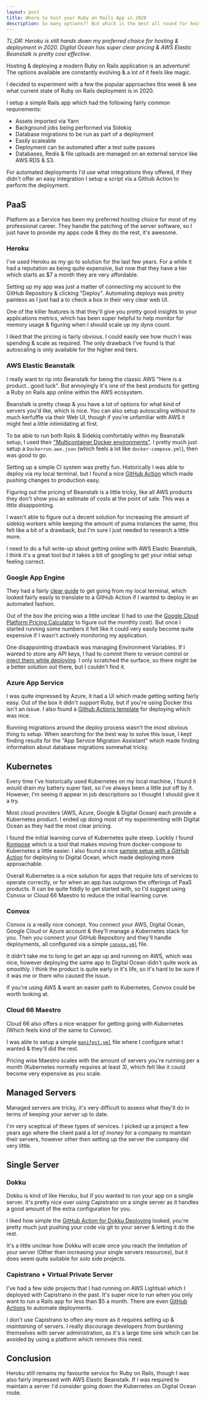 ```yaml
---
layout: post
title: Where to host your Ruby on Rails App in 2020
description: So many options?! But which is the best all round for hosting & ease of deployment?
---
```


_TL;DR: Heroku is still hands down my preferred choice for hosting & deployment in 2020. Digital Ocean has super clear pricing & AWS Elastic Beanstalk is pretty cost effective._

Hosting & deploying a modern Ruby on Rails application is an adventure! The options available are constantly evolving & a lot of it feels like magic.

I decided to experiment with a few the popular approaches this week & see what current state of Ruby on Rails deployment is in 2020.

I setup a simple Rails app which had the following fairly common requirements:

* Assets imported via Yarn
* Background jobs being performed via Sidekiq
* Database migrations to be run as part of a deployment
* Easily scaleable
* Deployment can be automated after a test suite passes
* Databases, Redis & file uploads are managed on an external service like AWS RDS & S3.

For automated deployments I'd use what integrations they offered, if they didn't offer an easy integration I setup a script via a Github Action to perform the deployment.

## PaaS

Platform as a Service has been my preferred hosting choice for most of my professional career. They handle the patching of the server software, so I just have to provide my apps code & they do the rest, it's awesome.

### Heroku

I've used Heroku as my go to solution for the last few years. For a while it had a reputation as being quite expensive, but now that they have a tier which starts as $7 a month they are very affordable.

Setting up my app was just a matter of connecting my account to the GitHub Repository & clicking "Deploy". Automating deploys was pretty painless as I just had a to check a box in their very clear web UI.

One of the killer features is that they'll give you pretty good insights to your applications metrics, which has been super helpful to help monitor for memory usage & figuring when I should scale up my dyno count.

I liked that the pricing is fairly obvious. I could easily see how much I was spending & scale as required. The only drawback I've found is that autoscaling is only available for the higher end tiers.

### AWS Elastic Beanstalk

I really want to rip into Beanstalk for being the classic AWS "Here is a product...good luck". But annoyingly it's one of the best products for getting a Ruby on Rails app online within the AWS ecosystem.

Beanstalk is pretty cheap & you have a lot of options for what kind of servers you'd like, which is nice. You can also setup autoscaling without to much kerfuffle via their Web UI, though if you're unfamiliar with AWS it might feel a little intimidating at first.

To be able to run both Rails & Sidekiq comfortably within my Beanstalk setup, I used their ["Multicontainer Docker environments"](https://docs.aws.amazon.com/elasticbeanstalk/latest/dg/create_deploy_docker_ecs.html). I pretty much just setup a `Dockerrun.aws.json` (which feels a lot like `docker-compose.yml`), then was good to go.

Setting up a simple CI system was pretty fun. Historically I was able to deploy via my local terminal, but I found a nice [GitHub Action](https://github.com/marketplace/actions/beanstalk-deploy) which made pushing changes to production easy.

Figuring out the pricing of Beanstalk is a little tricky, like all AWS products they don't show you an estimate of costs at the point of sale. This was a little disappointing.

I wasn't able to figure out a decent solution for increasing the amount of sidekiq workers while keeping the amount of puma instances the same, this felt like a bit of a drawback, but I'm sure I just needed to research a little more.

I need to do a full write-up about getting online with AWS Elastic Beanstalk, I think it's a great tool but it takes a bit of googling to get your initial setup feeling correct.

### Google App Engine

They had a fairly [clear guide](https://cloud.google.com/ruby/rails/using-cloudsql-postgres) to get going from my local terminal, which looked fairly easily to translate to a GitHub Action if I wanted to deploy in an automated fashion.

Out of the box the pricing was a little unclear (I had to use the [Google Cloud Platform Pricing Calculator](https://cloud.google.com/products/calculator/) to figure out the monthly cost). But once I started running some numbers it felt like it could very easily become quite expensive if I wasn't actively monitoring my application.

One disappointing drawback was managing Environment Variables. If I wanted to store any API keys, I had to commit them to version control or [inject them while deploying](https://dev.to/mungell/google-cloud-app-engine-environment-variables-5990). I only scratched the surface, so there might be a better solution out there, but I couldn't find it.

### Azure App Service

I was quite impressed by Azure, it had a UI which made getting setting fairly easy. Out of the box it didn't support Ruby, but if you're using Docker this isn't an issue. I also found a [Github Actions template](https://github.com/Azure/actions-workflow-samples/blob/master/AppService/docker-webapp-container-on-azure.yml) for deploying which was nice.

Running migrations around the deploy process wasn't the most obvious thing to setup. When searching for the best way to solve this issue, I kept finding results for the "App Service Migration Assistant" which made finding information about database migrations somewhat tricky.

## Kubernetes

Every time I've historically used Kubernetes on my local machine, I found it would drain my battery super fast, so I've always been a little put off by it. However, I'm seeing it appear in job descriptions so I thought I should give it a try.

Most cloud providers (AWS, Azure, Google & Digital Ocean) each provide a Kubernetes product. I ended up doing most of my experimenting with Digital Ocean as they had the most clear pricing.

I found the initial learning curve of Kubernetes quite steep. Luckily I found [Kompose](https://kompose.io/) which is a tool that makes moving from docker-compose to Kubernetes a little easier. I also found a nice [sample setup with a GitHub Action](https://github.com/do-community/example-doctl-action) for deploying to Digital Ocean, which made deploying more approachable.

Overall Kubernetes is a nice solution for apps that require lots of services to operate correctly, or for when an app has outgrown the offerings of PaaS products. It can be quite fiddly to get started with, so I'd suggest using Convox or Cloud 66 Maestro to reduce the initial learning curve.

### Convox

Convox is a really nice concept. You connect your AWS, Digital Ocean, Google Cloud or Azure account & they'll manage a Kubernetes stack for you. Then you connect your GitHub Repository and they'll handle deployments, all configured via a simple [`convox.yml`](https://docs.convox.com/configuration/convox-yml) file.

It didn't take me to long to get an app up and running on AWS, which was nice, however deploying the same app to Digital Ocean didn't quite work as smoothly. I think the product is quite early in it's life, so it's hard to be sure if it was me or them who caused the issue.

If you're using AWS & want an easier path to Kubernetes, Convox could be worth looking at.

### Cloud 66 Maestro

Cloud 66 also offers a nice wrapper for getting going with Kubernetes (Which feels kind of the same to Convox).

I was able to setup a simple [`manifest.yml`](https://help.cloud66.com/maestro/how-to-guides/deployment/building-a-manifest-file.html) file where I configure what I wanted & they'll did the rest.

Pricing wise Maestro scales with the amount of servers you're running per a month (Kubernetes normally requires at least 3), which felt like it could become very expensive as you scale.

## Managed Servers

Managed servers are tricky, it's very difficult to assess what they'll do in terms of keeping your server up to date.

I'm very sceptical of these types of services. I picked up a project a few years ago where the client paid a _lot of money_ for a company to maintain their servers, however other then setting up the server the company did very little.

## Single Server

### Dokku

Dokku is kind of like Heroku, but if you wanted to run your app on a single server. It's pretty nice over using Capistrano on a single server as it handles a good amount of the extra configuration for you.

I liked how simple the [GitHub Action for Dokku Deploying](https://github.com/marketplace/actions/dokku-to-deploy) looked, you're pretty much just pushing your code via git to your server & letting it do the rest.

It's a little unclear how Dokku will scale once you reach the limitation of your server (Other then increasing your single servers resources), but it does seem quite suitable for solo side projects.

### Capistrano + Virtual Private Server

I've had a few side projects that I had running on AWS Lightsail which I deployed with Capistrano in the past. It's super nice to run when you only want to run a Rails app for less than $5 a month. There are even [GitHub Actions](https://github.com/marketplace/actions/capistrano-deploy) to automate deployments.

I don't use Capistrano to often any more as it requires setting up & _maintaining_ of servers. I really discourage developers from burdening themselves with server administration, as it's a large time sink which can be avoided by using a platform which removes this need.

## Conclusion

Heroku still remains my favourite service for Ruby on Rails, though I was also fairly impressed with AWS Elastic Beanstalk. If I was required to maintain a server I'd consider going down the Kubernetes on Digital Ocean route.
